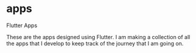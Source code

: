 # apps
Flutter Apps

These are the apps designed using Flutter. I am making a collection of all the apps that I develop to keep track of the journey that I am going on.
